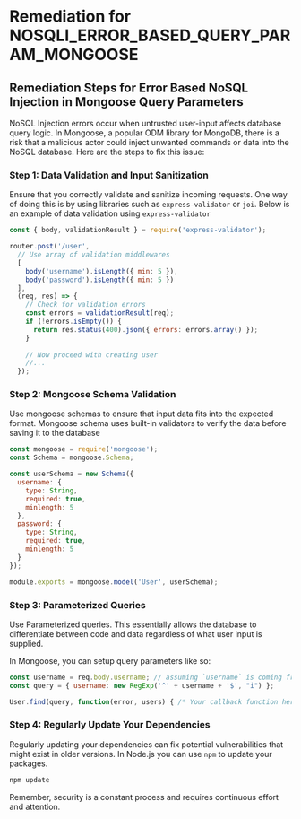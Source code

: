 # Remediation for NOSQLI_ERROR_BASED_QUERY_PARAM_MONGOOSE

## Remediation Steps for Error Based NoSQL Injection in Mongoose Query Parameters

NoSQL Injection errors occur when untrusted user-input affects database query logic. In Mongoose, a popular ODM library for MongoDB, there is a risk that a malicious actor could inject unwanted commands or data into the NoSQL database. Here are the steps to fix this issue:

### Step 1: Data Validation and Input Sanitization
Ensure that you correctly validate and sanitize incoming requests. One way of doing this is by using libraries such as `express-validator` or `joi`. Below is an example of data validation using `express-validator`

```javascript
const { body, validationResult } = require('express-validator');

router.post('/user',
  // Use array of validation middlewares
  [
    body('username').isLength({ min: 5 }),
    body('password').isLength({ min: 5 })
  ], 
  (req, res) => {
    // Check for validation errors
    const errors = validationResult(req);
    if (!errors.isEmpty()) {
      return res.status(400).json({ errors: errors.array() });
    }
    
    // Now proceed with creating user
    //...
  });
```

### Step 2: Mongoose Schema Validation
Use mongoose schemas to ensure that input data fits into the expected format. Mongoose schema uses built-in validators to verify the data before saving it to the database

```javascript
const mongoose = require('mongoose');
const Schema = mongoose.Schema;

const userSchema = new Schema({
  username: {
    type: String,
    required: true,
    minlength: 5
  },
  password: {
    type: String,
    required: true,
    minlength: 5
  }
});

module.exports = mongoose.model('User', userSchema);
```

### Step 3: Parameterized Queries 
Use Parameterized queries. This essentially allows the database to differentiate between code and data regardless of what user input is supplied.

In Mongoose, you can setup query parameters like so:

```javascript
const username = req.body.username; // assuming `username` is coming from client
const query = { username: new RegExp('^' + username + '$', "i") };

User.find(query, function(error, users) { /* Your callback function here */ });
```

### Step 4: Regularly Update Your Dependencies
Regularly updating your dependencies can fix potential vulnerabilities that might exist in older versions. In Node.js you can use `npm` to update your packages.

```bash
npm update
```
Remember, security is a constant process and requires continuous effort and attention.
